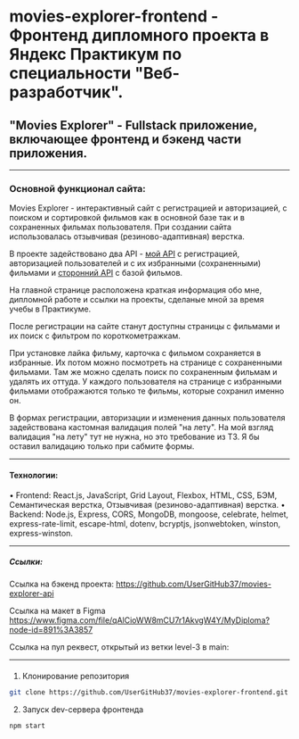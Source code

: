 # movies-explorer-frontend - Фронтенд дипломного проекта в Яндекс Практикум по специальности "Веб-разработчик".

## "Movies Explorer" - Fullstack приложение, включающее фронтенд и бэкенд части приложения.

* * *

### Основной функционал сайта:

Movies Explorer - интерактивный сайт с регистрацией и авторизацией, с поиском и сортировкой фильмов как в основной базе так и в сохраненных фильмах пользователя.
При создании сайта использовалась отзывчивая (резиново-адаптивная) верстка.

В проекте задействовано два API - [мой API](https://github.com/UserGitHub37/movies-explorer-api) с регистрацией, авторизацией пользователей и с их избранными (сохраненными) фильмами и [сторонний API](https://api.nomoreparties.co/beatfilm-movies) с базой фильмов.

На главной странице расположена краткая информация обо мне, дипломной работе и ссылки на проекты, сделаные мной за время учебы в Практикуме.

После регистрации на сайте станут доступны страницы с фильмами и их поиск с фильтром по короткометражкам.

При установке лайка фильму, карточка с фильмом сохраняется в избранные. Их потом можно посмотреть на странице с сохраненными фильмами.
Там же можно сделать поиск по сохраненным фильмам и удалять их оттуда.
У каждого пользователя на странице с избранными фильмами отображаются только те фильмы, которые сохранил именно он.

В формах регистрации, авторизации и изменения данных пользователя задействована кастомная валидация полей "на лету".
На мой взгляд валидация "на лету" тут не нужна, но это требование из ТЗ. Я бы оставил валидацию только при сабмите формы.

* * *

#### Технологии:

• Frontend: React.js, JavaScript, Grid Layout, Flexbox, HTML, CSS, БЭМ, Семантическая верстка, Отзывчивая (резиново-адаптивная) верстка.
• Backend: Node.js, Express, CORS, MongoDB, mongoose, celebrate, helmet, express-rate-limit, escape-html, dotenv, bcryptjs, jsonwebtoken, winston, express-winston.

* * *

##### Ссылки:

Ссылка на бэкенд проекта: https://github.com/UserGitHub37/movies-explorer-api

Ссылка на макет в Figma https://www.figma.com/file/qAlCioWW8mCU7r1AkvgW4Y/MyDiploma?node-id=891%3A3857

Ссылка на пул реквест, открытый из ветки level-3 в main:

* * *

####

1. Клонирование репозитория
```bash
git clone https://github.com/UserGitHub37/movies-explorer-frontend.git
```

2. Запуск dev-сервера фронтенда
```bash
npm start
```
